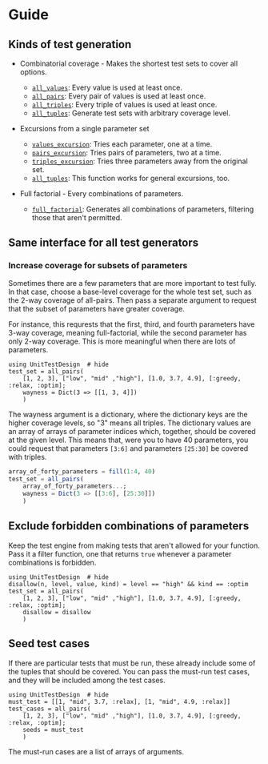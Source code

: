 
# Guide

## Kinds of test generation

* Combinatorial coverage - Makes the shortest test sets to cover all options.

    - [`all_values`](@ref): Every value is used at least once.
    - [`all_pairs`](@ref): Every pair of values is used at least once.
    - [`all_triples`](@ref): Every triple of values is used at least once.
    - [`all_tuples`](@ref): Generate test sets with arbitrary coverage level.

* Excursions from a single parameter set

    - [`values_excursion`](@ref): Tries each parameter, one at a time.
    - [`pairs_excursion`](@ref): Tries pairs of parameters, two at a time.
    - [`triples_excursion`](@ref): Tries three parameters away from the original set.
    - [`all_tuples`](@ref): This function works for general excursions, too.

* Full factorial - Every combinations of parameters.

    - [`full_factorial`](@ref): Generates all combinations of parameters, filtering
      those that aren't permitted.

## Same interface for all test generators

### Increase coverage for subsets of parameters

Sometimes there are a few parameters that are more important to test
fully. In that case, choose a base-level coverage for the whole test set,
such as the 2-way coverage of all-pairs. Then pass a separate argument
to request that the subset of parameters have greater coverage.

For instance, this requrests that the first, third, and fourth parameters
have 3-way coverage, meaning full-factorial, while the second parameter has
only 2-way coverage. This is more meaningful when there are lots of parameters.
```@example
using UnitTestDesign  # hide
test_set = all_pairs(
    [1, 2, 3], ["low", "mid" ,"high"], [1.0, 3.7, 4.9], [:greedy, :relax, :optim];
    wayness = Dict(3 => [[1, 3, 4]])
    )
```

The wayness argument is a dictionary, where the dictionary keys are
the higher coverage levels, so "3" means
all triples. The dictionary values are an array of arrays of parameter indices which,
together, should be covered at the given level. This means that, were you to have 40
parameters, you could request that parameters `[3:6]` and parameters `[25:30]` be
covered with triples.
```julia
array_of_forty_parameters = fill(1:4, 40)
test_set = all_pairs(
    array_of_forty_parameters...;
    wayness = Dict(3 => [[3:6], [25:30]])
    )
```


## Exclude forbidden combinations of parameters

Keep the test engine from making tests that aren't allowed for
your function. Pass it a filter function, one that returns `true`
whenever a parameter combinations is forbidden.

```@example
using UnitTestDesign  # hide
disallow(n, level, value, kind) = level == "high" && kind == :optim
test_set = all_pairs(
    [1, 2, 3], ["low", "mid" ,"high"], [1.0, 3.7, 4.9], [:greedy, :relax, :optim];
    disallow = disallow
    )
```


## Seed test cases

If there are particular tests that must be run, these already include
some of the tuples that should be covered. You can pass the must-run
test cases, and they will be included among the test cases.

```@example
using UnitTestDesign  # hide
must_test = [[1, "mid", 3.7, :relax], [1, "mid", 4.9, :relax]]
test_cases = all_pairs(
    [1, 2, 3], ["low", "mid" ,"high"], [1.0, 3.7, 4.9], [:greedy, :relax, :optim];
    seeds = must_test
    )
```

The must-run cases are a list of arrays of arguments.
